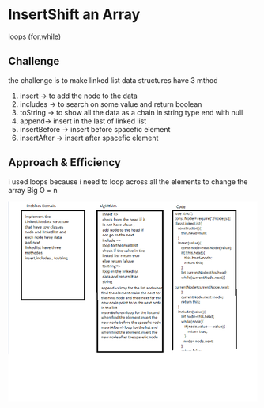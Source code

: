 # InsertShift an Array

loops (for,while)

## Challenge
the challenge is to make linked list data structures have 3 mthod 
1. insert -> to add the node to the data
2. includes -> to search on some value and return boolean
3. toString -> to show all the data as a chain in string type end with null
4. append-> insert in the last of linked list
5. insertBefore -> insert before spacefic element 
6. insertAfter -> insert after spacefic element 

## Approach & Efficiency

i used loops because i need to loop across all the elements to change the array
Big O = n

![Reverse an array whitboard](../../assest/linked.png)